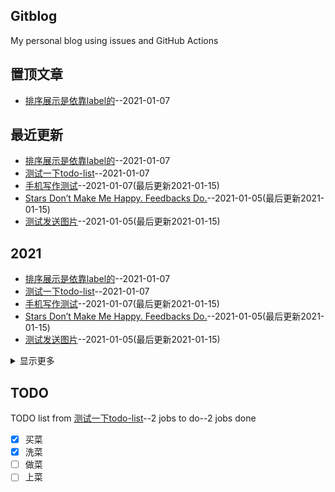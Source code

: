 ## Gitblog
My personal blog using issues and GitHub Actions

## 置顶文章
- [排序展示是依靠label的](https://github.com/drunkwretch/drunkwretch.github.io/issues/7)--2021-01-07

## 最近更新
- [排序展示是依靠label的](https://github.com/drunkwretch/drunkwretch.github.io/issues/7)--2021-01-07
- [测试一下todo-list](https://github.com/drunkwretch/drunkwretch.github.io/issues/5)--2021-01-07
- [手机写作测试](https://github.com/drunkwretch/drunkwretch.github.io/issues/4)--2021-01-07(最后更新2021-01-15)
- [Stars Don’t Make Me Happy. Feedbacks Do.](https://github.com/drunkwretch/drunkwretch.github.io/issues/3)--2021-01-05(最后更新2021-01-15)
- [测试发送图片](https://github.com/drunkwretch/drunkwretch.github.io/issues/2)--2021-01-05(最后更新2021-01-15)

## 2021
- [排序展示是依靠label的](https://github.com/drunkwretch/drunkwretch.github.io/issues/7)--2021-01-07
- [测试一下todo-list](https://github.com/drunkwretch/drunkwretch.github.io/issues/5)--2021-01-07
- [手机写作测试](https://github.com/drunkwretch/drunkwretch.github.io/issues/4)--2021-01-07(最后更新2021-01-15)
- [Stars Don’t Make Me Happy. Feedbacks Do.](https://github.com/drunkwretch/drunkwretch.github.io/issues/3)--2021-01-05(最后更新2021-01-15)
- [测试发送图片](https://github.com/drunkwretch/drunkwretch.github.io/issues/2)--2021-01-05(最后更新2021-01-15)
<details><summary>显示更多</summary>
<ul>
<li><a href="https://github.com/drunkwretch/drunkwretch.github.io/issues/1">利用github issue和githubpages写博客</a>--2021-01-05</li>
</ul>
</details>

## TODO
TODO list from [测试一下todo-list](https://github.com/drunkwretch/drunkwretch.github.io/issues/5)--2 jobs to do--2 jobs done
- [x] 买菜
- [x] 洗菜
- [ ] 做菜
- [ ] 上菜

<link rel="stylesheet" href="./style.css" />
